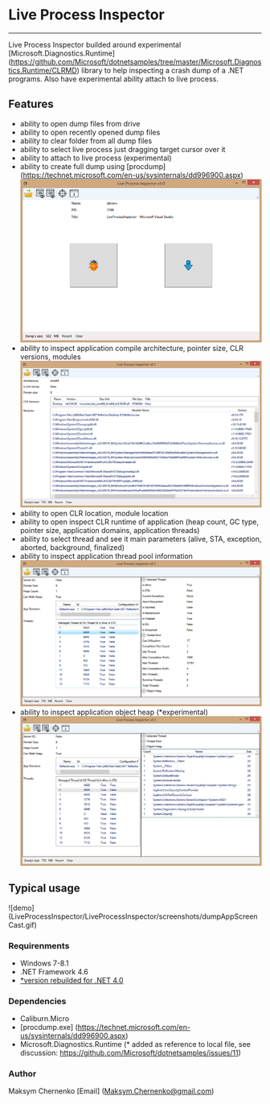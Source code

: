 # Live Process Inspector

***
Live Process Inspector builded around experimental [Microsoft.Diagnostics.Runtime] (https://github.com/Microsoft/dotnetsamples/tree/master/Microsoft.Diagnostics.Runtime/CLRMD) 
library to help inspecting a crash dump of a .NET programs. Also have experimental ability 
attach to live process.

## Features

- ability to open dump files from drive
- ability to open recently opened dump files
- ability to clear folder from all dump files
- ability to select live process just dragging target cursor over it
- ability to attach to live process (experimental)
- ability to create full dump using [procdump] (https://technet.microsoft.com/en-us/sysinternals/dd996900.aspx)
![Alt text](/LiveProcessInspector/LiveProcessInspector/screenshots/attachOrDebug.png)
- ability to inspect application compile architecture, pointer size, CLR versions, modules
![Alt text](/LiveProcessInspector/LiveProcessInspector/screenshots/dataTargetView.png)
- ability to open CLR location, module location
- ability to open inspect CLR runtime of application (heap count, GC type, pointer size, 
application domains, application threads)
- ability to select thread and see it main parameters (alive, STA, exception, aborted, background, finalized)
- ability to inspect application thread pool information
![Alt text](/LiveProcessInspector/LiveProcessInspector/screenshots/clrRuntime.png)
- ability to inspect application object heap (*experimental)
![Alt text](/LiveProcessInspector/LiveProcessInspector/screenshots/simpleObjectHeap.png)

## Typical usage
![demo] (LiveProcessInspector/LiveProcessInspector/screenshots/dumpAppScreenCast.gif)

### Requirenments
- Windows 7-8.1
- .NET Framework 4.6 
- [*version rebuilded for .NET 4.0](LiveProcessInspector/Release/LiveProcessInspector_v1_net40.rar)

### Dependencies
- Caliburn.Micro
- [procdump.exe] (https://technet.microsoft.com/en-us/sysinternals/dd996900.aspx)
- Microsoft.Diagnostics.Runtime (* added as reference to local file, see discussion: https://github.com/Microsoft/dotnetsamples/issues/11)

### Author
Maksym Chernenko
[Email] (Maksym.Chernenko@gmail.com)
